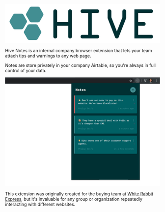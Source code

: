 ![Hive Notes](readme/logo.png)

Hive Notes is an internal company browser extension that lets your team attach tips and warnings to any web page.

Notes are store privately in your company Airtable, so you're always in full control of your data.

![Hive Notes Chrome Extension](readme/screenshot-1.png)

This extension was originally created for the buying team at [White Rabbit Express](https://www.whiterabbitexpress.com/), but it's invaluable for any group or organization repeatedly interacting with different websites.
